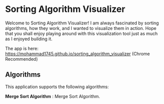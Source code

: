 # Sorting Algorithm Visualizer

Welcome to Sorting Algorithm Visualizer! I am always fascinated by sorting algorithms, how they work, and I wanted to visualize them in action. Hope that you shall enjoy playing around with this visualization tool just as much as I enjoyed building it.

The app is here: <a target="_blank">https://mohammad1745.github.io/sorting_algorithm_visualizer </a> (Chrome Recommended)

## Algorithms

This application supports the following algorithms:

**Merge Sort Algorithm** : Merge Sort Algorithm.
